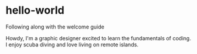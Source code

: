 # hello-world
Following along with the welcome guide

Howdy, I'm a graphic designer excited to learn the fundamentals of coding. 
I enjoy scuba diving and love living on remote islands.
